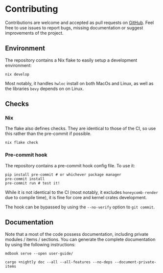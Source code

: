 # Contributing

Contributions are welcome and accepted as pull requests on [GitHub][GH]. Feel free to use issues to report bugs,
missing documentation or suggest improvements of the project.


## Environment

The repository contains a Nix flake to easily setup a development environment:

```
nix develop
```

Most notably, it handles `hwloc` install on both MacOs and Linux, as well as the libraries `bevy` depends on on Linux.


## Checks

### Nix

The flake also defines checks. They are identical to those of the CI, so use this rather than the pre-commit
if possible.

```
nix flake check
```


### Pre-commit hook

The repository contains a pre-commit hook config file. To use it:

```shell
pip install pre-commit # or whichever package manager
pre-commit install
pre-commit run # test it!
```

While it is not identical to the CI (most notably, it excludes `honeycomb-render` due to compile time), it is fine
for core and kernel crates development.

The hook can be bypassed by using the `--no-verify` option to `git commit`.


## Documentation

Note that a most of the code possess documentation, including private modules / items / sections. You can generate
the complete documentation by using the following instructions:

```shell
mdbook serve --open user-guide/
```

```shell
cargo +nightly doc --all --all-features --no-deps --document-private-items
```

[GH]: https://github.com/LIHPC-Computational-Geometry/honeycomb
